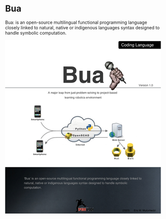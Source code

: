 # Bua

Bua: is an open-source multilingual functional programming language closely linked to natural, native or indigenous languages syntax designed to handle symbolic computation.

![Bua Programming Language for Kids](screenshot_100-4.PNG)
